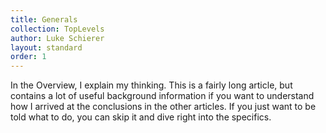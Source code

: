 ```yaml
---
title: Generals
collection: TopLevels
author: Luke Schierer
layout: standard
order: 1
---
```



In the Overview, I explain my thinking. This is a fairly long article, but contains a lot of useful background information if you want to understand how I arrived at the conclusions in the other articles. If you just want to be told what to do, you can skip it and dive right into the specifics.
